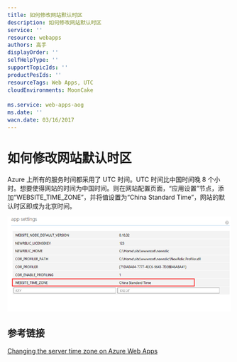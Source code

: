 ```yaml
---
title: 如何修改网站默认时区
description: 如何修改网站默认时区
service: ''
resource: webapps
authors: 高手
displayOrder: ''
selfHelpType: ''
supportTopicIds: ''
productPesIds: ''
resourceTags: Web Apps, UTC
cloudEnvironments: MoonCake

ms.service: web-apps-aog
ms.date: ''
wacn.date: 03/16/2017
---
```


# 如何修改网站默认时区

Azure 上所有的服务时间都采用了 UTC 时间。UTC 时间比中国时间晚 8 个小时。想要使得网站的时间为中国时间。则在网站配置页面，“应用设置”节点，添加“WEBSITE_TIME_ZONE”，并将值设置为“China Standard Time”，网站的默认时区即成为北京时间。

![app-settings](./media/aog-web-apps-howto-set-default-utc/app-settings.png)

## 参考链接

[Changing the server time zone on Azure Web Apps](https://blogs.msdn.microsoft.com/tomholl/2015/04/06/changing-the-server-time-zone-on-azure-web-apps/ )